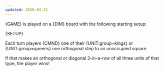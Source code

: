 ```yaml
---
updated: 2020-03-21
---
```


{GAME} is played on a {DIM} board with the following starting setup:

{SETUP}

Each turn players {CMND} one of their {UNIT:group=kings} or {UNIT:group=queens} one orthogonal step to an unoccupied square.

If that makes an orthogonal or diagonal 3-in-a-row of all three units of that type, the player wins!

